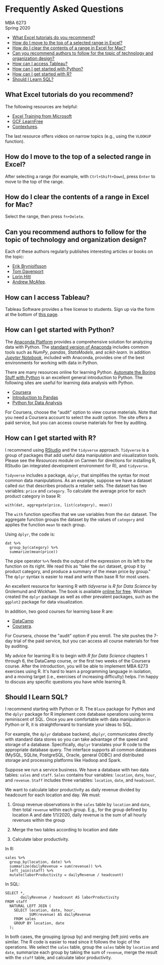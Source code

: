 # Frequently Asked Questions
MBA 6273 \
Spring 2020

-   [What Excel tutorials do you
    recommend?](#what-excel-tutorials-do-you-recommend)
-   [How do I move to the top of a selected range in
    Excel?](#how-do-i-move-to-the-top-of-a-selected-range-in-excel)
-   [How do I clear the contents of a range in Excel for
    Mac?](#how-do-i-clear-the-contents-of-a-range-in-excel-for-mac)
-   [Can you recommend authors to follow for the topic of technology and
    organization
    design?](#can-you-recommend-authors-to-follow-for-the-topic-of-technology-and-organization-design)
-   [How can I access Tableau?](#how-can-i-access-tableau)
-   [How can I get started with
    Python?](#how-can-i-get-started-with-python)
-   [How can I get started with R?](#how-can-i-get-started-with-r)
-   [Should I Learn SQL?](#should-i-learn-sql)

## What Excel tutorials do you recommend?

The following resources are helpful:

-   [Excel Training from
    Microsoft](https://support.office.com/en-us/article/Excel-training-9bc05390-e94c-46af-a5b3-d7c22f6990bb)
-   [GCF LearnFree](https://www.gcflearnfree.org/excel2016/)
-   [Contextures](http://www.contextures.com/index.html).

The last resource offers videos on narrow topics (e.g., using the
`VLOOKUP` function).

## How do I move to the top of a selected range in Excel?

After selecting a range (for example, with `Ctrl+Shift+Down`), press
`Enter` to move to the top of the range.

## How do I clear the contents of a range in Excel for Mac?

Select the range, then press `fn+Delete`.

## Can you recommend authors to follow for the topic of technology and organization design?

Each of these authors regularly publishes interesting articles or books
on the topic:

-   [Erik Brynjolfsson](http://ebusiness.mit.edu/erik/)
-   [Tom Davenport](http://www.tomdavenport.com/)
-   [Lorin Hitt](http://iecon.net/)
-   [Andrew McAfee](http://andrewmcafee.org/).

## How can I access Tableau?

Tableau Software provides a free license to students. Sign up via the
form at the bottom of [this
page](https://www.tableau.com/academic/students).

## How can I get started with Python?

The [Anaconda Platform](https://www.anaconda.com/what-is-anaconda/)
provides a comprehensive solution for analyzing data with Python. The
[standard version of Anaconda](https://www.anaconda.com/download/)
includes common tools such as *NumPy*, *pandas*, *StatsModels*, and
*scikit-learn*. In addition [*Jupyter Notebook*](http://jupyter.org),
included with Anaconda, provides one of the best environments for
working with data in Python.

There are many resources online for learning Python. [Automate the
Boring Stuff with Python](https://automatetheboringstuff.com/) is an
excellent general introduction to Python. The following sites are useful
for learning data analysis with Python.

-   [Coursera](https://www.coursera.org/learn/python-data-analysis)
-   [Introduction to
    Pandas](http://nbviewer.jupyter.org/github/fonnesbeck/Bios8366/blob/master/notebooks/Section2_1-Introduction-to-Pandas.ipynb)
-   [Python for Data
    Analysis](http://shop.oreilly.com/product/0636920023784.do)

For Coursera, choose the "audit" option to view course materials. Note
that you need a Coursera account to select the audit option. The site
offers a paid service, but you can access course materials for free by
auditing.

## How can I get started with R?

I recommend using
[RStudio](https://rstudio.com/products/rstudio/#rstudio-desktop) and the
`tidyverse` approach. `Tidyverse` is a group of packages that add useful
data manipulation and visualization tools. Please see the *Resources*
module on Carmen for directions for installing R, RStudio (an integrated
development environment for R), and `tidyverse`.

`Tidyverse` includes a package, `dplyr`, that simplifies the syntax for
most common data manipulations. As an example, suppose we have a dataset
called `dat` that describes products a retailer sells. The dataset has
two variables: `price` and `category`. To calculate the average price
for each product category in base R:

``` {.r}
with(dat, aggregate(price, list(category), mean))
```

The `with` function specifies that we use variables from the `dat`
dataset. The aggregate function groups the dataset by the values of
`category` and applies the function `mean` to each group.

Using `dplyr`, the code is:

``` {.r}
dat %>%
  group_by(category) %>%
  summarize(mean(price))
```

The pipe operator `%>%` feeds the output of the expression on its left
to the function on its right. We read this as "take the `dat` dataset,
group it by product category, and produce a summary of the mean price by
group." The `dplyr` syntax is easier to read and write than base R for
most users.

An excellent resource for learning R with *tidyverse* is *R for Data
Science* by Grolemund and Wickham. The book is available [online for
free](http://r4ds.had.co.nz). Wickham created the `dplyr` package as
well as other prevalent packages, such as the `ggplot2` package for data
visualization.

In addition, two good courses for learning base R are:

-   [DataCamp](https://www.datacamp.com/courses/free-introduction-to-r)
-   [Coursera](https://www.coursera.org/learn/r-programming).

For Coursera, choose the "audit" option if you enroll. The site pushes
the 7-day trial of the paid service, but you can access all course
materials for free by auditing.

My advice for learning R is to begin with *R for Data Science* chapters
1 through 6, the DataCamp course, or the first two weeks of the Coursera
course. After the introduction, you will be able to implement MBA 6273
exercises using R. It's hard to learn a programming language in
isolation, and a moving target (i.e., exercises of increasing
difficulty) helps. I'm happy to discuss any specific questions you have
while learning R.

## Should I Learn SQL?

I recommend starting with Python or R. The `Blaze` package for Python
and the `dplyr` package for R implement core database operations using
terms reminiscent of SQL. Once you are comfortable with data
manipulation in Python or R, it is straightforward to translate your
ideas to SQL.

For example, the `dplyr` database backend, `dbplyr`, communicates
directly with standard data stores so you can take advantage of the
speed and storage of a database. Specifically, `dbplyr` translates your
R code to the appropriate database query. The interface supports all
common databases (MySQL, SQLite, PostgreSQL, Oracle, general ODBC) and
distributed storage and processing platforms like Hadoop and Spark.

Suppose we run a service business. We have a database with two data
tables: `sales` and `staff`. `Sales` contains four variables:
`location`, `date`, `hour`, and `revenue`. `Staff` includes three
variables: `location`, `date`, and `headcount`.

We want to calculate labor productivity as daily revenue divided by
headcount for each location and day. We must:

1.  Group revenue observations in the `sales` table by `location` and
    `date`, then total `revenue` within each group. E.g., for the group
    defined by location A and date 1/1/2020, daily revenue is the sum of
    all hourly revenues within the group

2.  Merge the two tables according to location and date

3.  Calculate labor productivity.

In R:

``` {.r}
sales %>% 
  group_by(location, date) %>%
  summarize(dailyRevenue = sum(revenue)) %>%
  left_join(staff) %>%
  mutate(laborProductivity = dailyRevenue / headcount)
```

In SQL:

``` {.sql}
SELECT *,
       dailyRevenue / headcount AS laborProductivity
FROM staff
  NATURAL LEFT JOIN (
    SELECT location, date, hour,
           SUM(revenue) AS dailyRevenue
    FROM sales
    GROUP BY location, date
  );
```

In both cases, the grouping (group by) and merging (left join) verbs are
similar. The R code is easier to read since it follows the logic of the
operations. We select the `sales` table, group the `sales` table by
`location` and `date`, summarize each group by taking the sum of
`revenue`, merge the result with the `staff` table, and calculate labor
productivity.
